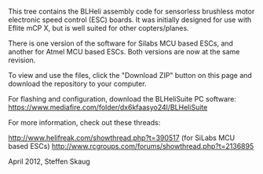 This tree contains the BLHeli assembly code for sensorless brushless motor electronic speed control (ESC) boards.
It was initially designed for use with Eflite mCP X, but is well suited for other copters/planes.

There is one version of the software for Silabs MCU based ESCs, and another for Atmel MCU based ESCs.
Both versions are now at the same revision.

To view and use the files, click the "Download ZIP" button on this page and download the repository to your computer.

For flashing and configuration, download the BLHeliSuite PC software:
https://www.mediafire.com/folder/dx6kfaasyo24l/BLHeliSuite

For more information, check out these threads:

http://www.helifreak.com/showthread.php?t=390517 (for SiLabs MCU based ESCs)
http://www.rcgroups.com/forums/showthread.php?t=2136895

April 2012,
Steffen Skaug
